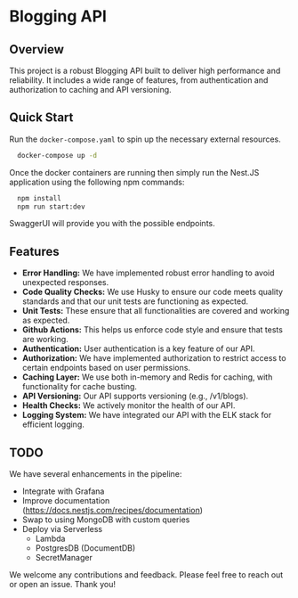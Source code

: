 # Blogging API

## Overview

This project is a robust Blogging API built to deliver high performance and reliability. It includes a wide range of features, from authentication and authorization to caching and API versioning.

## Quick Start

Run the `docker-compose.yaml` to spin up the necessary external resources.

```bash
  docker-compose up -d
```

Once the docker containers are running then simply run the Nest.JS application using the following npm commands:

```bash
  npm install
  npm run start:dev
```

SwaggerUI will provide you with the possible endpoints.


## Features

- **Error Handling:** We have implemented robust error handling to avoid unexpected responses.
- **Code Quality Checks:** We use Husky to ensure our code meets quality standards and that our unit tests are functioning as expected.
- **Unit Tests:** These ensure that all functionalities are covered and working as expected.
- **Github Actions:** This helps us enforce code style and ensure that tests are working.
- **Authentication:** User authentication is a key feature of our API.
- **Authorization:** We have implemented authorization to restrict access to certain endpoints based on user permissions.
- **Caching Layer:** We use both in-memory and Redis for caching, with functionality for cache busting.
- **API Versioning:** Our API supports versioning (e.g., /v1/blogs).
- **Health Checks:** We actively monitor the health of our API.
- **Logging System:** We have integrated our API with the ELK stack for efficient logging.

## TODO

We have several enhancements in the pipeline:

- Integrate with Grafana
- Improve documentation (https://docs.nestjs.com/recipes/documentation)
- Swap to using MongoDB with custom queries
- Deploy via Serverless
    - Lambda
    - PostgresDB (DocumentDB)
    - SecretManager

We welcome any contributions and feedback. Please feel free to reach out or open an issue. Thank you!
